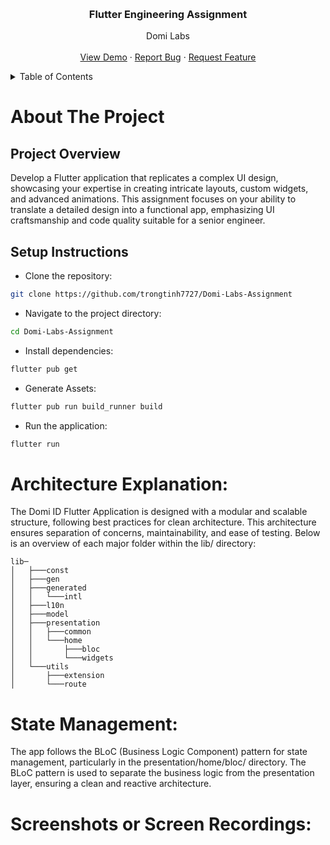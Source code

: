 
<a name="readme-top"></a>

<!-- PROJECT LOGO -->
<br />
<div align="center">
  <a href="https://github.com/trongtinh7727/StudentManager/">
  </a>

  <h3 align="center">Flutter Engineering Assignment
 </h3>

  <p align="center">
    Domi Labs
    <br />
    <br />
    <a href="https://github.com/trongtinh7727/StudentManager/">View Demo</a>
    ·
    <a href="https://github.com/trongtinh7727/StudentManager/issues">Report Bug</a>
    ·
    <a href="https://github.com/trongtinh7727/StudentManager/issues">Request Feature</a>
  </p>
</div>

<!--   -->
<details>
  <summary>Table of Contents</summary>
  <ol>
   <li><a href="#project-overview">Project Overview</a></li>
   </li>
    <li><a href="#setup-instructions">Setup Instructions</a></li>
    <li><a href="#architecture-explanation">Architecture Explanation</a></li>
    <li><a href="#state-management">State Management</a></li>
    <li><a href="#screenshots-or-screen-recordings">Screenshots or Screen Recordings</a></li>
  </ol>
</details>



<!-- ABOUT THE PROJECT -->
# About The Project

## Project Overview
Develop a Flutter application that replicates a complex UI design, showcasing your expertise in creating intricate layouts, custom widgets, and advanced animations. This assignment focuses on your ability to translate a detailed design into a functional app, emphasizing UI craftsmanship and code quality suitable for a senior engineer.

## Setup Instructions
- Clone the repository:

```bash
git clone https://github.com/trongtinh7727/Domi-Labs-Assignment
```

- Navigate to the project directory:
```bash
cd Domi-Labs-Assignment
```
- Install dependencies:
```bash
flutter pub get
```
- Generate Assets:
```bash
flutter pub run build_runner build   
```
- Run the application:
```bash
flutter run
```

# Architecture Explanation:
The Domi ID Flutter Application is designed with a modular and scalable structure, following best practices for clean architecture. This architecture ensures separation of concerns, maintainability, and ease of testing. Below is an overview of each major folder within the lib/ directory:

```
lib─
│   ├───const
│   ├───gen
│   ├───generated
│   │   └───intl
│   ├───l10n
│   ├───model
│   ├───presentation
│   │   ├───common
│   │   └───home
│   │       ├───bloc
│   │       └───widgets
│   └───utils
│       ├───extension
│       └───route
```

# State Management:
The app follows the BLoC (Business Logic Component) pattern for state management, particularly in the presentation/home/bloc/ directory. The BLoC pattern is used to separate the business logic from the presentation layer, ensuring a clean and reactive architecture.

# Screenshots or Screen Recordings:
